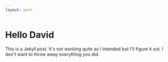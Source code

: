 ```yaml
---
layout: post
---
```


# Hello David
This is a Jekyll post. It's not working quite as I intended but I'll figure it out. I don't want to throw away everything you did.